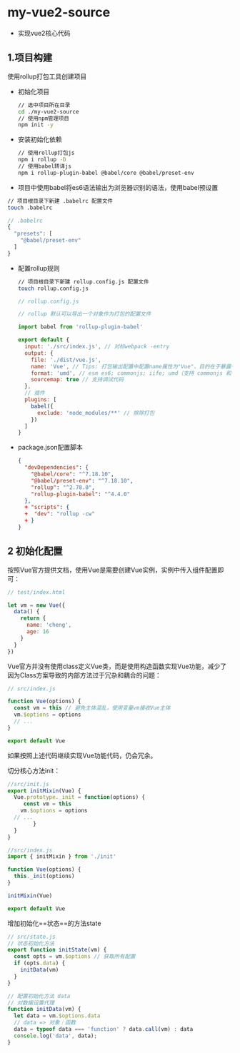 # my-vue2-source

+ 实现vue2核心代码

## 1.项目构建

使用rollup打包工具创建项目

+ 初始化项目

  ```bash
  // 选中项目所在目录
  cd ./my-vue2-source
  // 使用npm管理项目
  npm init -y
  ```

+ 安装初始化依赖

  ```bash
  // 使用rollup打包js
  npm i rollup -D
  // 使用babel转译js
  npm i rollup-plugin-babel @babel/core @babel/preset-env
  ```

+  项目中使用babel将es6语法输出为浏览器识别的语法，使用babel预设置

  ```bash
  // 项目根目录下新建 .babelrc 配置文件
  touch .babelrc
  ```

  ```js
  // .babelrc
  {
    "presets": [
      "@babel/preset-env"
    ]
  }
  ```

+ 配置rollup规则

  ```bash
  // 项目根目录下新建 rollup.config.js 配置文件
  touch rollup.config.js
  ```

  ```js
  // rollup.config.js
  
  // rollup 默认可以导出一个对象作为打包的配置文件
  
  import babel from 'rollup-plugin-babel'
  
  export default {
    input: './src/index.js', // 对标webpack -entry
    output: {
      file: './dist/vue.js',
      name: 'Vue', // Tips: 打包输出配置中配置name属性为"Vue"，目的在于暴露一个全局变量Vue；
      format: 'umd', // esm es6; commonjs; iife; umd（支持 commonjs 和 amd）
      sourcemap: true // 支持调试代码
    },
    // 插件
    plugins: [
      babel({
        exclude: 'node_modules/**' // 排除打包
      })
    ]
  }
  ```

+ package.json配置脚本

  ```json
  {
    "devDependencies": {
      "@babel/core": "^7.18.10",
      "@babel/preset-env": "^7.18.10",
      "rollup": "^2.78.0",
      "rollup-plugin-babel": "^4.4.0"
    },
    + "scripts": {
    +  "dev": "rollup -cw"
    + }
  }
  ```




## 2 初始化配置

按照Vue官方提供文档，使用Vue是需要创建Vue实例，实例中传入组件配置即可：

```js
// test/index.html

let vm = new Vue({
  data() {
    return {
      name: 'cheng',
      age: 16
    }
  }
})
```

Vue官方并没有使用class定义Vue类，而是使用构造函数实现Vue功能，减少了因为Class方案导致的内部方法过于冗杂和耦合的问题：

```js
// src/index.js

function Vue(options) {
  const vm = this // 避免主体混乱，使用变量vm接收Vue主体
  vm.$options = options
  // ...
}

export default Vue
```

如果按照上述代码继续实现Vue功能代码，仍会冗余。

切分核心方法init：

```js
//src/init.js
export initMixin(Vue) {
  Vue.prototype._init = function(options) {
     const vm = this
  	vm.$options = options
  // ...
		}
  }
}

```

```js
//src/index.js
import { initMixin } from './init'

function Vue(options) {
  this._init(options)
}

initMixin(Vue)

export default Vue

```

增加初始化==状态==的方法state

```js
// src/state.js
// 状态初始化方法
export function initState(vm) {
  const opts = vm.$options // 获取所有配置
  if (opts.data) {
    initData(vm)
  }
}

// 配置初始化方法 data
// 对数据设置代理
function initData(vm) {
  let data = vm.$options.data
  // data => 对象｜函数
  data = typeof data === 'function' ? data.call(vm) : data
  console.log('data', data);
}
```

